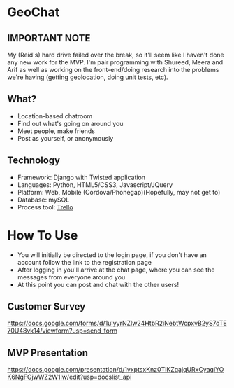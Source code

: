 GeoChat
============

IMPORTANT NOTE
----------------------
My (Reid's) hard drive failed over the break, so it'll seem like I haven't done any new work for the MVP. I'm pair programming with Shureed, Meera and Arif as well as working on the front-end/doing research into the problems we're having (getting geolocation, doing unit tests, etc).

What?
-------------------------
* Location-based chatroom
* Find out what's going on around you
* Meet people, make friends
* Post as yourself, or anonymously

Technology
------------
* Framework: Django with Twisted application
* Languages: Python, HTML5/CSS3, Javascript/JQuery
* Platform: Web, Mobile (Cordova/Phonegap)(Hopefully, may not get to)
* Database: mySQL
* Process tool: [Trello](http://www.trello.com)

How To Use 
========== 
* You will initially be directed to the login page, if you don't have an account follow the link to the registration page 
* After logging in you'll arrive at the chat page, where you can see the messages from everyone around you 
* At this point you can post and chat with the other users!

Customer Survey
--------------------
https://docs.google.com/forms/d/1uIyyrNZlw24HtbR2iNebtWcpxvB2yS7oTE70U48vk14/viewform?usp=send_form

MVP Presentation
--------------------
https://docs.google.com/presentation/d/1vxptsxKnz0TiKZqajqURxCyaqiYOK6NgFGjwWZ2W1Iw/edit?usp=docslist_api